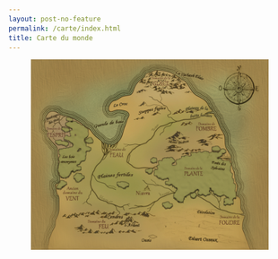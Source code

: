 ```yaml
---
layout: post-no-feature
permalink: /carte/index.html
title: Carte du monde
---
```


<figure>
	<img src="/images/carte.jpg">
</figure>
